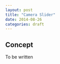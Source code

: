 ```yaml
---
layout: post
title: "Camera Slider"
date: 2014-08-26
categories: draft 
---
```

<h2>Concept</h2>
To be written
